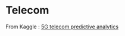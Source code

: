 # Telecom

From Kaggle : [5G telecom predictive analytics](https://www.kaggle.com/search?q=5G+telecom+predictive+analytics)
